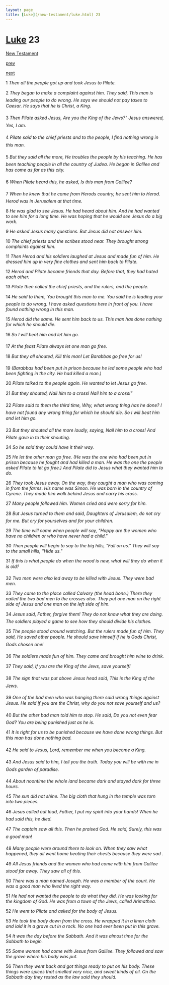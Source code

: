 ```yaml
---
layout: page
title: [Luke](/new-testament/luke.html) 23
---
```


# [Luke](/new-testament/luke.html) 23

[New Testament](/new-testament.html)


[prev](/new-testament/luke/luke-22.html)


[next](/new-testament/luke/luke-24.html)

1 _Then all the people got up and took Jesus to Pilate._

2 _They began to make a complaint against him. They said, This man is leading our people to do wrong. He says we should not pay taxes to Caesar. He says that he is Christ, a King._

3 _Then Pilate asked Jesus, Are you the King of the Jews?" Jesus answered, Yes, I am._

4 _Pilate said to the chief priests and to the people, I find nothing wrong in this man._

5 _But they said all the more, He troubles the people by his teaching. He has been teaching people in all the country of Judea. He began in Galilee and has come as far as this city._

6 _When Pilate heard this, he asked, Is this man from Galilee?_

7 _When he knew that he came from Herods country, he sent him to Herod. Herod was in Jerusalem at that time._

8 _He was glad to see Jesus. He had heard about him. And he had wanted to see him for a long time. He was hoping that he would see Jesus do a big work._

9 _He asked Jesus many questions. But Jesus did not answer him._

10 _The chief priests and the scribes stood near. They brought strong complaints against him._

11 _Then Herod and his soldiers laughed at Jesus and made fun of him. He dressed him up in very fine clothes and sent him back to Pilate._

12 _Herod and Pilate became friends that day. Before that, they had hated each other._

13 _Pilate then called the chief priests, and the rulers, and the people._

14 _He said to them, You brought this man to me. You said he is leading your people to do wrong. I have asked questions here in front of you. I have found nothing wrong in this man._

15 _Herod did the same. He sent him back to us. This man has done nothing for which he should die._

16 _So I will beat him and let him go._

17 _At the feast Pilate always let one man go free._

18 _But they all shouted, Kill this man! Let Barabbas go free for us!_

19 _(Barabbas had been put in prison because he led some people who had been fighting in the city. He had killed a man.)_

20 _Pilate talked to the people again. He wanted to let Jesus go free._

21 _But they shouted, Nail him to a cross! Nail him to a cross!"_

22 _Pilate said to them the third time, Why, what wrong thing has he done? I have not found any wrong thing for which he should die. So I will beat him and let him go._

23 _But they shouted all the more loudly, saying, Nail him to a cross! And Pilate gave in to their shouting._

24 _So he said they could have it their way._

25 _He let the other man go free. (He was the one who had been put in prison because he fought and had killed a man. He was the one the people asked Pilate to let go free.) And Pilate did to Jesus what they wanted him to do._

26 _They took Jesus away. On the way, they caught a man who was coming in from the farms. His name was Simon. He was born in the country of Cyrene. They made him walk behind Jesus and carry his cross._

27 _Many people followed him. Women cried and were sorry for him._

28 _But Jesus turned to them and said, Daughters of Jerusalem, do not cry for me. But cry for yourselves and for your children._

29 _The time will come when people will say, "Happy are the women who have no children or who have never had a child."_

30 _Then people will begin to say to the big hills, "Fall on us." They will say to the small hills,  "Hide us."_

31 _If this is what people do when the wood is new, what will they do when it is old?_

32 _Two men were also led away to be killed with Jesus. They were bad men._

33 _They came to the place called Calvary (the head bone.) There they nailed the two bad men to the crosses also. They put one man on the right side of Jesus and one man on the left side of him._

34 _Jesus said, Father, forgive them! They do not know what they are doing. The soldiers played a game to see how they should divide his clothes._

35 _The people stood around watching. But the rulers made fun of him. They said, He saved other people. He should save himself if he is Gods Christ, Gods chosen one!_

36 _The soldiers made fun of him. They came and brought him wine to drink._

37 _They said, If you are the King of the Jews, save yourself!_

38 _The sign that was put above Jesus head said, This is the King of the Jews._

39 _One of the bad men who was hanging there said wrong things against Jesus. He said If you are the Christ, why do you not save yourself and us?_

40 _But the other bad man told him to stop. He said, Do you not even fear God? You are being punished just as he is._

41 _It is right for us to be punished because we have done wrong things. But this man has done nothing bad._

42 _He said to Jesus, Lord, remember me when you become a King._

43 _And Jesus said to him, I tell you the truth. Today you will be with me in Gods garden of paradise._

44 _About noontime the whole land became dark and stayed dark for three hours._

45 _The sun did not shine. The big cloth that hung in the temple was torn into two pieces._

46 _Jesus called out loud, Father, I put my spirit into your hands! When he had said this, he died._

47 _The captain saw all this. Then he praised God. He said, Surely, this was a good man!_

48 _Many people were around there to look on. When they saw what happened, they all went home beating their chests because they were sad ._

49 _All Jesus friends and the women who had come with him from Galilee stood far away.  They saw all of this._

50 _There was a man named Joseph. He was a member of the court. He was a good man who lived the right way._

51 _He had not wanted the people to do what they did. He was looking for the kingdom of God. He was from a town of the Jews, called Arimathea._

52 _He went to Pilate and asked for the body of Jesus._

53 _He took the body down from the cross. He wrapped it in a linen cloth and laid it in a grave cut in a rock. No one had ever been put in this grave._

54 _It was the day before the Sabbath. And it was almost time for the Sabbath to begin._

55 _Some women had come with Jesus from Galilee. They followed and saw the grave where his body was put._

56 _Then they went back and got things ready to put on his body. These things were spices that smelled very nice, and sweet kinds of oil. On the Sabbath day they rested as the law said they should._

